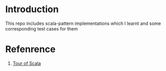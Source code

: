 # Introduction
This repo includes scala-pattern implementations which I learnt and some corresponding test cases for them

# Refenrence
1. [Tour of Scala](https://docs.scala-lang.org/tour/tour-of-scala.html)
